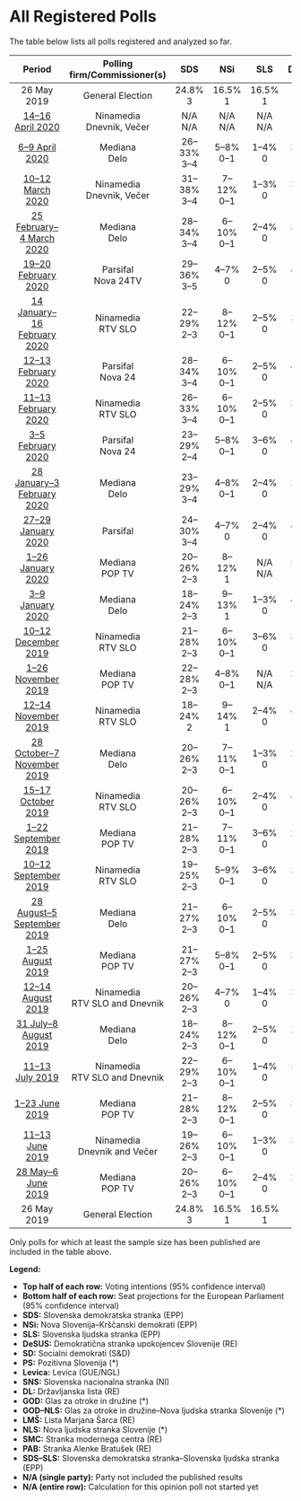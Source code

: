 # All Registered Polls

The table below lists all polls registered and analyzed so far.

| Period     | Polling firm/Commissioner(s) | SDS | NSi | SLS | DeSUS | SD | PS | Levica | SNS | DL | GOD | GOD–NLS | LMŠ | NLS | SMC | PAB | SDS–SLS |
|:----------:|:----------------------------:|:--:|:--:|:--:|:--:|:--:|:--:|:--:|:--:|:--:|:--:|:--:|:--:|:--:|:--:|:--:|:--:|
| 26 May 2019 | General Election | 24.8% <br> 3 | 16.5% <br> 1 | 16.5% <br> 1 | 8.2% <br> 1 | 8.1% <br> 1 | 6.6% <br> 0 | 5.5% <br> 0 | 4.0% <br> 0 | 1.1% <br> 0 | 0.0% <br> 0 | 0.0% <br> 0 | 0.0% <br> 0 | 0.0% <br> 0 | 0.0% <br> 0 | 0.0% <br> 0 | 24.8% <br> 4 |
| [14–16 April 2020](2020-04-16-Ninamedia.html) | Ninamedia <br> Dnevnik, Večer | N/A <br> N/A | N/A <br> N/A | N/A <br> N/A | N/A <br> N/A | N/A <br> N/A | N/A <br> N/A | N/A <br> N/A | N/A <br> N/A | N/A <br> N/A | N/A <br> N/A | N/A <br> N/A | N/A <br> N/A | N/A <br> N/A | N/A <br> N/A | N/A <br> N/A | N/A <br> N/A |
| [6–9 April 2020](2020-04-09-Mediana.html) | Mediana <br> Delo | 26–33% <br> 3–4 | 5–8% <br> 0–1 | 1–4% <br> 0 | 3–7% <br> 0 | 11–16% <br> 1–2 | N/A <br> N/A | 8–13% <br> 1 | 4–7% <br> 0 | N/A <br> N/A | N/A <br> N/A | N/A <br> N/A | 16–21% <br> 2 | N/A <br> N/A | 1–2% <br> 0 | 3–6% <br> 0 | N/A <br> N/A |
| [10–12 March 2020](2020-03-12-Ninamedia.html) | Ninamedia <br> Dnevnik, Večer | 31–38% <br> 3–4 | 7–12% <br> 0–1 | 1–3% <br> 0 | 3–6% <br> 0 | 11–16% <br> 1 | N/A <br> N/A | 7–12% <br> 0–1 | 3–6% <br> 0 | N/A <br> N/A | N/A <br> N/A | N/A <br> N/A | 19–25% <br> 2–3 | N/A <br> N/A | 0–2% <br> 0 | 0–2% <br> 0 | N/A <br> N/A |
| [25 February–4 March 2020](2020-03-04-Mediana.html) | Mediana <br> Delo | 28–34% <br> 3–4 | 6–10% <br> 0–1 | 2–4% <br> 0 | 3–7% <br> 0 | 9–13% <br> 1 | N/A <br> N/A | 9–13% <br> 1 | 3–6% <br> 0 | N/A <br> N/A | N/A <br> N/A | N/A <br> N/A | 19–25% <br> 2–3 | N/A <br> N/A | 3–6% <br> 0 | 1–3% <br> 0 | N/A <br> N/A |
| [19–20 February 2020](2020-02-20-Parsifal.html) | Parsifal <br> Nova 24TV | 29–36% <br> 3–5 | 4–7% <br> 0 | 2–5% <br> 0 | 4–8% <br> 0–1 | 6–10% <br> 0–1 | N/A <br> N/A | 6–10% <br> 0–1 | 3–6% <br> 0 | N/A <br> N/A | N/A <br> N/A | N/A <br> N/A | 21–27% <br> 2–3 | N/A <br> N/A | 3–5% <br> 0 | 1–2% <br> 0 | N/A <br> N/A |
| [14 January–16 February 2020](2020-02-16-Ninamedia.html) | Ninamedia <br> RTV SLO | 22–29% <br> 2–3 | 8–12% <br> 0–1 | 2–5% <br> 0 | 3–6% <br> 0 | 10–15% <br> 1 | N/A <br> N/A | 7–11% <br> 0–1 | 2–5% <br> 0 | N/A <br> N/A | N/A <br> N/A | N/A <br> N/A | 26–33% <br> 3 | N/A <br> N/A | 0–1% <br> 0 | 1–2% <br> 0 | N/A <br> N/A |
| [12–13 February 2020](2020-02-13-Parsifal.html) | Parsifal <br> Nova 24 | 28–34% <br> 3–4 | 6–10% <br> 0–1 | 2–5% <br> 0 | 4–8% <br> 0–1 | 8–12% <br> 1 | N/A <br> N/A | 6–10% <br> 0–1 | 3–6% <br> 0 | N/A <br> N/A | N/A <br> N/A | N/A <br> N/A | 17–23% <br> 2–3 | N/A <br> N/A | 4–7% <br> 0 | 1–3% <br> 0 | N/A <br> N/A |
| [11–13 February 2020](2020-02-13-Ninamedia.html) | Ninamedia <br> RTV SLO | 26–33% <br> 3–4 | 6–10% <br> 0–1 | 2–5% <br> 0 | 3–6% <br> 0 | 10–15% <br> 1 | N/A <br> N/A | 6–10% <br> 0–1 | 3–5% <br> 0 | N/A <br> N/A | N/A <br> N/A | N/A <br> N/A | 22–29% <br> 2–3 | N/A <br> N/A | 2–5% <br> 0 | 1–3% <br> 0 | N/A <br> N/A |
| [3–5 February 2020](2020-02-05-Parsifal.html) | Parsifal <br> Nova 24 | 23–29% <br> 2–4 | 5–8% <br> 0–1 | 3–6% <br> 0 | 4–8% <br> 0 | 7–12% <br> 0–1 | N/A <br> N/A | 6–10% <br> 0–1 | 6–10% <br> 0–1 | N/A <br> N/A | N/A <br> N/A | N/A <br> N/A | 21–28% <br> 2–3 | N/A <br> N/A | 2–4% <br> 0 | 2–4% <br> 0 | N/A <br> N/A |
| [28 January–3 February 2020](2020-02-03-Mediana.html) | Mediana <br> Delo | 23–29% <br> 3–4 | 4–8% <br> 0–1 | 2–4% <br> 0 | 2–5% <br> 0 | 9–14% <br> 1 | N/A <br> N/A | 9–14% <br> 1–2 | 4–7% <br> 0 | N/A <br> N/A | N/A <br> N/A | N/A <br> N/A | 19–25% <br> 2–3 | N/A <br> N/A | 2–5% <br> 0 | 2–4% <br> 0 | N/A <br> N/A |
| [27–29 January 2020](2020-01-29-Parsifal.html) | Parsifal | 24–30% <br> 3–4 | 4–7% <br> 0 | 2–4% <br> 0 | 4–7% <br> 0–1 | 9–13% <br> 1 | N/A <br> N/A | 6–9% <br> 0–1 | 4–7% <br> 0–1 | N/A <br> N/A | N/A <br> N/A | N/A <br> N/A | 24–30% <br> 3–4 | N/A <br> N/A | 2–4% <br> 0 | 2–5% <br> 0 | N/A <br> N/A |
| [1–26 January 2020](2020-01-26-Mediana.html) | Mediana <br> POP TV | 20–26% <br> 2–3 | 8–12% <br> 1 | N/A <br> N/A | 5–9% <br> 0–1 | 10–14% <br> 1 | N/A <br> N/A | 10–14% <br> 1 | 3–6% <br> 0 | N/A <br> N/A | N/A <br> N/A | N/A <br> N/A | 22–28% <br> 2–3 | N/A <br> N/A | 2–4% <br> 0 | 2–4% <br> 0 | N/A <br> N/A |
| [3–9 January 2020](2020-01-09-Mediana.html) | Mediana <br> Delo | 18–24% <br> 2–3 | 9–13% <br> 1 | 1–3% <br> 0 | 4–7% <br> 0 | 8–12% <br> 1 | N/A <br> N/A | 9–14% <br> 1 | 4–7% <br> 0 | N/A <br> N/A | N/A <br> N/A | N/A <br> N/A | 19–25% <br> 2–3 | N/A <br> N/A | 2–4% <br> 0 | 2–5% <br> 0 | N/A <br> N/A |
| [10–12 December 2019](2019-12-12-Ninamedia.html) | Ninamedia <br> RTV SLO | 21–28% <br> 2–3 | 6–10% <br> 0–1 | 3–6% <br> 0 | 3–6% <br> 0 | 12–17% <br> 1–2 | N/A <br> N/A | 8–12% <br> 0–1 | 2–5% <br> 0 | N/A <br> N/A | N/A <br> N/A | N/A <br> N/A | 26–33% <br> 3–4 | N/A <br> N/A | 0–1% <br> 0 | 0–2% <br> 0 | N/A <br> N/A |
| [1–26 November 2019](2019-11-26-Mediana.html) | Mediana <br> POP TV | 22–28% <br> 2–3 | 4–8% <br> 0–1 | N/A <br> N/A | 2–4% <br> 0 | 13–18% <br> 1–2 | N/A <br> N/A | 12–17% <br> 1–2 | 4–8% <br> 0–1 | N/A <br> N/A | N/A <br> N/A | N/A <br> N/A | 20–26% <br> 2–3 | N/A <br> N/A | N/A <br> N/A | 1–3% <br> 0 | N/A <br> N/A |
| [12–14 November 2019](2019-11-14-Ninamedia.html) | Ninamedia <br> RTV SLO | 18–24% <br> 2 | 9–14% <br> 1 | 2–4% <br> 0 | 4–7% <br> 0 | 9–14% <br> 1 | N/A <br> N/A | 8–13% <br> 0–1 | 1–3% <br> 0 | N/A <br> N/A | N/A <br> N/A | N/A <br> N/A | 30–37% <br> 3–4 | N/A <br> N/A | 0–2% <br> 0 | 1–3% <br> 0 | N/A <br> N/A |
| [28 October–7 November 2019](2019-11-07-Mediana.html) | Mediana <br> Delo | 20–26% <br> 2–3 | 7–11% <br> 0–1 | 1–3% <br> 0 | 2–5% <br> 0 | 7–11% <br> 0–1 | N/A <br> N/A | 14–19% <br> 1–2 | 3–7% <br> 0 | N/A <br> N/A | N/A <br> N/A | N/A <br> N/A | 20–26% <br> 2–3 | N/A <br> N/A | 2–4% <br> 0 | 2–5% <br> 0 | N/A <br> N/A |
| [15–17 October 2019](2019-10-17-Ninamedia.html) | Ninamedia <br> RTV SLO | 20–26% <br> 2–3 | 6–10% <br> 0–1 | 2–4% <br> 0 | 4–7% <br> 0 | 13–19% <br> 1–2 | N/A <br> N/A | 8–12% <br> 0–1 | 1–3% <br> 0 | N/A <br> N/A | N/A <br> N/A | N/A <br> N/A | 28–34% <br> 3–4 | N/A <br> N/A | 1–3% <br> 0 | 1–3% <br> 0 | N/A <br> N/A |
| [1–22 September 2019](2019-09-22-Mediana.html) | Mediana <br> POP TV | 21–28% <br> 2–3 | 7–11% <br> 0–1 | 3–6% <br> 0 | 2–5% <br> 0 | 9–14% <br> 1 | N/A <br> N/A | 10–15% <br> 1 | 3–7% <br> 0 | N/A <br> N/A | N/A <br> N/A | N/A <br> N/A | 23–30% <br> 2–3 | N/A <br> N/A | N/A <br> N/A | 2–4% <br> 0 | N/A <br> N/A |
| [10–12 September 2019](2019-09-12-Ninamedia.html) | Ninamedia <br> RTV SLO | 19–25% <br> 2–3 | 5–9% <br> 0–1 | 3–6% <br> 0 | 3–6% <br> 0 | 11–16% <br> 1–2 | N/A <br> N/A | 8–12% <br> 0–1 | 2–4% <br> 0 | N/A <br> N/A | N/A <br> N/A | N/A <br> N/A | 29–36% <br> 3–4 | N/A <br> N/A | 1–2% <br> 0 | 2–4% <br> 0 | N/A <br> N/A |
| [28 August–5 September 2019](2019-09-05-Mediana.html) | Mediana <br> Delo | 21–27% <br> 2–3 | 6–10% <br> 0–1 | 2–5% <br> 0 | 3–5% <br> 0 | 8–13% <br> 1 | N/A <br> N/A | 8–13% <br> 1 | 3–6% <br> 0 | N/A <br> N/A | N/A <br> N/A | N/A <br> N/A | 27–34% <br> 3–4 | N/A <br> N/A | 1–4% <br> 0 | 2–5% <br> 0 | N/A <br> N/A |
| [1–25 August 2019](2019-08-25-Mediana.html) | Mediana <br> POP TV | 21–27% <br> 2–3 | 5–8% <br> 0–1 | 2–5% <br> 0 | 3–6% <br> 0 | 8–13% <br> 1 | N/A <br> N/A | 6–9% <br> 0–1 | 2–5% <br> 0 | N/A <br> N/A | N/A <br> N/A | N/A <br> N/A | 25–32% <br> 3–4 | N/A <br> N/A | 2–4% <br> 0 | 2–5% <br> 0 | N/A <br> N/A |
| [12–14 August 2019](2019-08-14-Ninamedia.html) | Ninamedia <br> RTV SLO and Dnevnik | 20–26% <br> 2–3 | 4–7% <br> 0 | 1–4% <br> 0 | 3–7% <br> 0 | 12–18% <br> 1–2 | N/A <br> N/A | 7–12% <br> 0–1 | 2–4% <br> 0 | N/A <br> N/A | N/A <br> N/A | N/A <br> N/A | 29–36% <br> 3–4 | N/A <br> N/A | 0–2% <br> 0 | 2–5% <br> 0 | N/A <br> N/A |
| [31 July–8 August 2019](2019-08-08-Mediana.html) | Mediana <br> Delo | 18–24% <br> 2–3 | 8–12% <br> 0–1 | 2–5% <br> 0 | 2–5% <br> 0 | 8–13% <br> 1 | N/A <br> N/A | 7–12% <br> 0–1 | 3–7% <br> 0 | N/A <br> N/A | N/A <br> N/A | N/A <br> N/A | 21–28% <br> 2–3 | N/A <br> N/A | 3–6% <br> 0 | 2–4% <br> 0 | N/A <br> N/A |
| [11–13 July 2019](2019-07-13-Ninamedia.html) | Ninamedia <br> RTV SLO and Dnevnik | 22–29% <br> 2–3 | 6–10% <br> 0–1 | 1–4% <br> 0 | 3–7% <br> 0 | 12–17% <br> 1–2 | N/A <br> N/A | 7–11% <br> 0–1 | 2–4% <br> 0 | N/A <br> N/A | N/A <br> N/A | N/A <br> N/A | 27–33% <br> 3–4 | N/A <br> N/A | 1–3% <br> 0 | 1–3% <br> 0 | N/A <br> N/A |
| [1–23 June 2019](2019-06-23-Mediana.html) | Mediana <br> POP TV | 21–28% <br> 2–3 | 8–12% <br> 0–1 | 2–5% <br> 0 | 3–6% <br> 0 | 10–15% <br> 1 | N/A <br> N/A | 8–12% <br> 0–1 | 3–7% <br> 0 | N/A <br> N/A | N/A <br> N/A | N/A <br> N/A | 24–30% <br> 2–3 | N/A <br> N/A | 1–3% <br> 0 | 2–5% <br> 0 | N/A <br> N/A |
| [11–13 June 2019](2019-06-13-Ninamedia.html) | Ninamedia <br> Dnevnik and Večer | 19–26% <br> 2–3 | 6–10% <br> 0–1 | 1–3% <br> 0 | 3–6% <br> 0 | 10–15% <br> 1 | N/A <br> N/A | 6–10% <br> 0–1 | 1–4% <br> 0 | N/A <br> N/A | N/A <br> N/A | N/A <br> N/A | 26–33% <br> 3–4 | N/A <br> N/A | 0–2% <br> 0 | 1–3% <br> 0 | N/A <br> N/A |
| [28 May–6 June 2019](2019-06-06-Mediana.html) | Mediana <br> POP TV | 20–26% <br> 2–3 | 6–10% <br> 0–1 | 2–4% <br> 0 | 3–6% <br> 0 | 10–15% <br> 1 | N/A <br> N/A | 8–12% <br> 0–1 | 4–7% <br> 0 | N/A <br> N/A | N/A <br> N/A | N/A <br> N/A | 25–32% <br> 3–4 | N/A <br> N/A | 2–5% <br> 0 | 2–5% <br> 0 | N/A <br> N/A |
| 26 May 2019 | General Election | 24.8% <br> 3 | 16.5% <br> 1 | 16.5% <br> 1 | 8.2% <br> 1 | 8.1% <br> 1 | 6.6% <br> 0 | 5.5% <br> 0 | 4.0% <br> 0 | 1.1% <br> 0 | 0.0% <br> 0 | 0.0% <br> 0 | 0.0% <br> 0 | 0.0% <br> 0 | 0.0% <br> 0 | 0.0% <br> 0 | 24.8% <br> 4 |

Only polls for which at least the sample size has been published are included in the table above.

**Legend:**
+ **Top half of each row:** Voting intentions (95% confidence interval)
+ **Bottom half of each row:** Seat projections for the European Parliament (95% confidence interval)
+ **SDS:** Slovenska demokratska stranka (EPP)
+ **NSi:** Nova Slovenija–Krščanski demokrati (EPP)
+ **SLS:** Slovenska ljudska stranka (EPP)
+ **DeSUS:** Demokratična stranka upokojencev Slovenije (RE)
+ **SD:** Socialni demokrati (S&D)
+ **PS:** Pozitivna Slovenija (*)
+ **Levica:** Levica (GUE/NGL)
+ **SNS:** Slovenska nacionalna stranka (NI)
+ **DL:** Državljanska lista (RE)
+ **GOD:** Glas za otroke in družine (*)
+ **GOD–NLS:** Glas za otroke in družine–Nova ljudska stranka Slovenije (*)
+ **LMŠ:** Lista Marjana Šarca (RE)
+ **NLS:** Nova ljudska stranka Slovenije (*)
+ **SMC:** Stranka modernega centra (RE)
+ **PAB:** Stranka Alenke Bratušek (RE)
+ **SDS–SLS:** Slovenska demokratska stranka–Slovenska ljudska stranka (EPP)
+ **N/A (single party):** Party not included the published results
+ **N/A (entire row):** Calculation for this opinion poll not started yet

